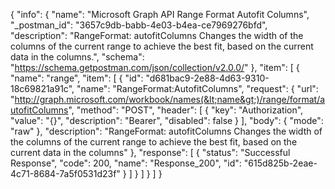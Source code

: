 {
  "info": {
    "name": "Microsoft Graph API Range Format Autofit Columns",
    "_postman_id": "3657c9db-babb-4e03-b4ea-ce7969276bfd",
    "description": "RangeFormat: autofitColumns Changes the width of the columns of the current range to achieve the best fit, based on the current data in the columns.",
    "schema": "https://schema.getpostman.com/json/collection/v2.0.0/"
  },
  "item": [
    {
      "name": "range",
      "item": [
        {
          "id": "d681bac9-2e88-4d63-9310-18c69821a91c",
          "name": "RangeFormat:AutofitColumns",
          "request": {
            "url": "http://graph.microsoft.com/workbook/names(&lt;name&gt;)/range/format/autofitColumns",
            "method": "POST",
            "header": [
              {
                "key": "Authorization",
                "value": "{}",
                "description": "Bearer",
                "disabled": false
              }
            ],
            "body": {
              "mode": "raw"
            },
            "description": "RangeFormat: autofitColumns Changes the width of the columns of the current range to achieve the best fit, based on the current data in the columns"
          },
          "response": [
            {
              "status": "Successful Response",
              "code": 200,
              "name": "Response_200",
              "id": "615d825b-2eae-4c71-8684-7a5f0531d23f"
            }
          ]
        }
      ]
    }
  ]
}